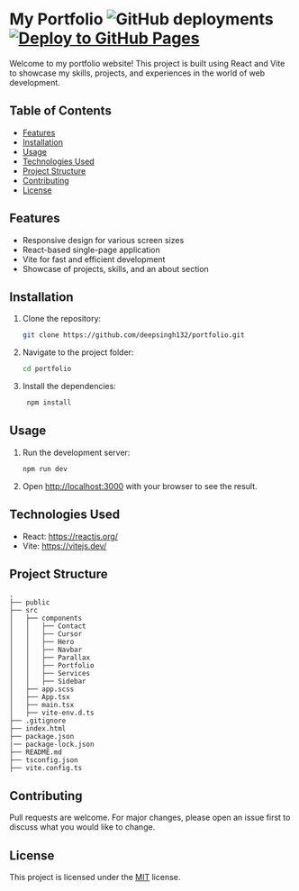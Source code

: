 # My Portfolio ![GitHub deployments](https://img.shields.io/github/deployments/deepsingh132/portfolio/production?label=build) [![Deploy to GitHub Pages](https://github.com/deepsingh132/deepsingh132.github.io/actions/workflows/deploy.yml/badge.svg)](https://github.com/deepsingh132/deepsingh132.github.io/actions/workflows/deploy.yml)

Welcome to my portfolio website! This project is built using React and Vite to showcase my skills, projects, and experiences in the world of web development.

## Table of Contents

- [Features](#features)
- [Installation](#installation)
- [Usage](#usage)
- [Technologies Used](#technologies-used)
- [Project Structure](#project-structure)
- [Contributing](#contributing)
- [License](#license)

## Features

- Responsive design for various screen sizes
- React-based single-page application
- Vite for fast and efficient development
- Showcase of projects, skills, and an about section

## Installation

1. Clone the repository:

   ```bash
   git clone https://github.com/deepsingh132/portfolio.git
    ```

2. Navigate to the project folder:

   ```bash
   cd portfolio
   ```

3. Install the dependencies:

   ```bash
    npm install
    ```

## Usage

1. Run the development server:

   ```bash
   npm run dev
   ```

2. Open [http://localhost:3000](http://localhost:3000) with your browser to see the result.

## Technologies Used

- React: https://reactjs.org/
- Vite: https://vitejs.dev/

## Project Structure

```
.
├── public
├── src
│   ├── components
│   │   ├── Contact
│   │   ├── Cursor
│   │   ├── Hero
│   │   ├── Navbar
│   │   ├── Parallax
│   │   ├── Portfolio
│   │   ├── Services
│   │   ├── Sidebar
│   ├── app.scss
│   ├── App.tsx
│   ├── main.tsx
│   ├── vite-env.d.ts
├── .gitignore
├── index.html
├── package.json
|── package-lock.json
├── README.md
├── tsconfig.json
├── vite.config.ts
```

## Contributing

Pull requests are welcome. For major changes, please open an issue first to discuss what you would like to change.

## License

This project is licensed under the [MIT](https://choosealicense.com/licenses/mit/) license.
